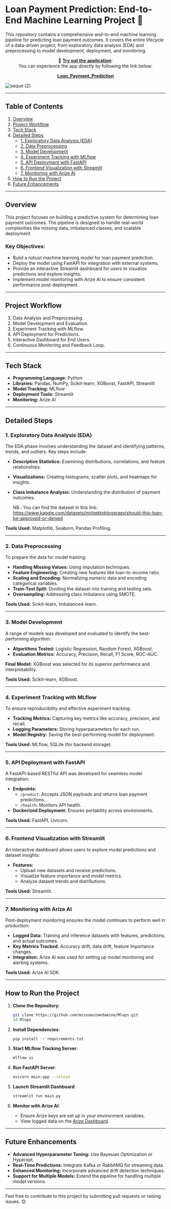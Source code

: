 # Loan Payment Prediction: End-to-End Machine Learning Project 🚀

This repository contains a comprehensive end-to-end machine learning pipeline for predicting loan payment outcomes. It covers the entire lifecycle of a data-driven project, from exploratory data analysis (EDA) and preprocessing to model development, deployment, and monitoring.

<div align="center">

🔗 <b><u>Try out the application</u></b>:  
You can experience the app directly by following the link below:  

[<b><u>Loan_Payment_Prediction</u></b>](https://huggingface.co/spaces/MISSAOUI/Loan_Payment_Prediction)  

</div>


![seque (2)](https://github.com/user-attachments/assets/9ec830c6-adab-47fe-b510-9f4e2bc11999)


---

## Table of Contents
1. [Overview](#overview)  
2. [Project Workflow](#project-workflow)  
3. [Tech Stack](#tech-stack)  
4. [Detailed Steps](#detailed-steps)  
    - [1. Exploratory Data Analysis (EDA)](#1-exploratory-data-analysis-eda)  
    - [2. Data Preprocessing](#2-data-preprocessing)  
    - [3. Model Development](#3-model-development)  
    - [4. Experiment Tracking with MLflow](#4-experiment-tracking-with-mlflow)  
    - [5. API Deployment with FastAPI](#5-api-deployment-with-fastapi)  
    - [6. Frontend Visualization with Streamlit](#6-frontend-visualization-with-streamlit)  
    - [7. Monitoring with Arize AI](#7-monitoring-with-arize-ai)  
5. [How to Run the Project](#how-to-run-the-project)  
6. [Future Enhancements](#future-enhancements)

---

## Overview
This project focuses on building a predictive system for determining loan payment outcomes. The pipeline is designed to handle real-world complexities like missing data, imbalanced classes, and scalable deployment. 

### Key Objectives:
- Build a robust machine learning model for loan payment prediction.
- Deploy the model using FastAPI for integration with external systems.
- Provide an interactive Streamlit dashboard for users to visualize predictions and explore insights.
- Implement model monitoring with Arize AI to ensure consistent performance post-deployment.

---

## Project Workflow
1. Data Analysis and Preprocessing.
2. Model Development and Evaluation.
3. Experiment Tracking with MLflow.
4. API Deployment for Predictions.
5. Interactive Dashboard for End Users.
6. Continuous Monitoring and Feedback Loop.

---

## Tech Stack
- **Programming Language:** Python  
- **Libraries:** Pandas, NumPy, Scikit-learn, XGBoost, FastAPI, Streamlit  
- **Model Tracking:** MLflow  
- **Deployment Tools:** Streamlit 
- **Monitoring:** Arize AI  

---

## Detailed Steps

### 1. Exploratory Data Analysis (EDA)
The EDA phase involves understanding the dataset and identifying patterns, trends, and outliers. Key steps include:
- **Descriptive Statistics:** Examining distributions, correlations, and feature relationships.
- **Visualizations:** Creating histograms, scatter plots, and heatmaps for insights.
- **Class Imbalance Analysis:** Understanding the distribution of payment outcomes.

  NB.: You can find the dataset in this link: https://www.kaggle.com/datasets/mirbektoktogaraev/should-this-loan-be-approved-or-denied

**Tools Used:** Matplotlib, Seaborn, Pandas Profiling.

---

### 2. Data Preprocessing
To prepare the data for model training:
- **Handling Missing Values:** Using imputation techniques.
- **Feature Engineering:** Creating new features like loan-to-income ratio.
- **Scaling and Encoding:** Normalizing numeric data and encoding categorical variables.
- **Train-Test Split:** Dividing the dataset into training and testing sets.
- **Oversampling:** Addressing class imbalance using SMOTE.

**Tools Used:** Scikit-learn, Imbalanced-learn.

---

### 3. Model Development
A range of models was developed and evaluated to identify the best-performing algorithm:
- **Algorithms Tested:** Logistic Regression, Random Forest, XGBoost.
- **Evaluation Metrics:** Accuracy, Precision, Recall, F1 Score, ROC-AUC.

**Final Model:** XGBoost was selected for its superior performance and interpretability.

**Tools Used:** Scikit-learn, XGBoost.

---

### 4. Experiment Tracking with MLflow
To ensure reproducibility and effective experiment tracking:
- **Tracking Metrics:** Capturing key metrics like accuracy, precision, and recall.
- **Logging Parameters:** Storing hyperparameters for each run.
- **Model Registry:** Saving the best-performing model for deployment.

**Tools Used:** MLflow, SQLite (for backend storage).

---

### 5. API Deployment with FastAPI
A FastAPI-based RESTful API was developed for seamless model integration:
- **Endpoints:**  
  - `/predict`: Accepts JSON payloads and returns loan payment predictions.  
  - `/health`: Monitors API health.  
- **Dockerized Deployment:** Ensures portability across environments.

**Tools Used:** FastAPI, Uvicorn.

---

### 6. Frontend Visualization with Streamlit
An interactive dashboard allows users to explore model predictions and dataset insights:
- **Features:**
  - Upload new datasets and receive predictions.
  - Visualize feature importance and model metrics.
  - Analyze dataset trends and distributions.

**Tools Used:** Streamlit.

---

### 7. Monitoring with Arize AI
Post-deployment monitoring ensures the model continues to perform well in production:
- **Logged Data:** Training and inference datasets with features, predictions, and actual outcomes.
- **Key Metrics Tracked:** Accuracy drift, data drift, feature importance changes.
- **Integration:** Arize AI was used for setting up model monitoring and alerting systems.

**Tools Used:** Arize AI SDK.

---

## How to Run the Project

1. **Clone the Repository**:
   ```bash
   git clone https://github.com/missaouimedamine/Mlops.git
   cd Mlops
   ```

2. **Install Dependencies**:
   ```bash
   pip install -r requirements.txt
   ```

3. **Start MLflow Tracking Server**:
   ```bash
   mlflow ui
   ```

4. **Run FastAPI Server**:
   ```bash
   uvicorn main:app --reload
   ```

5. **Launch Streamlit Dashboard**:
   ```bash
   streamlit run main.py
   ```

6. **Monitor with Arize AI**:
   - Ensure Arize keys are set up in your environment variables.
   - View logged data on the [Arize Dashboard](https://app.arize.com/).

---

## Future Enhancements
- **Advanced Hyperparameter Tuning:** Use Bayesian Optimization or Hyperopt.
- **Real-Time Predictions:** Integrate Kafka or RabbitMQ for streaming data.
- **Enhanced Monitoring:** Incorporate advanced drift detection techniques.
- **Support for Multiple Models:** Extend the pipeline for handling multiple model versions.

---

Feel free to contribute to this project by submitting pull requests or raising issues. 😊
